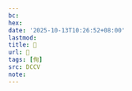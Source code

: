 ```yaml
---
bc:
hex:
date: '2025-10-13T10:26:52+08:00'
lastmod:
title: 􂥪
url: 􂥪
tags: [侚]
src: DCCV
note:
---
```

